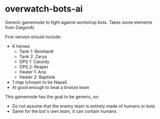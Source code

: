 # overwatch-bots-ai

Generic gamemode to fight against workshop bots. Takes some elements from DalgonAI.

First version should include:
- 6 heroes
  - Tank 1: Reinhardt
  - Tank 2: Zarya
  - DPS 1: Cassidy
  - DPS 2: Reaper
  - Healer 1: Ana
  - Healer 2: Baptiste
- 1 map (chosen to be Nepal)
- AI good enough to beat a bronze team

This gamemode has the goal to be generic, so:
- Do not assume that the enemy team is entirely made of humans or bots
- Same for the bot's own team, it can contain humans
